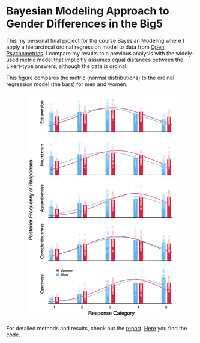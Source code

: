 # Bayesian Modeling Approach to Gender Differences in the Big5

This my personal final project for the course Bayesian Modeling where I apply a hierarchical ordinal regression model to data from [Open Psychometrics](https://openpsychometrics.org/_rawdata/). I compare my results to a previous analysis with the widely-used metric model that implicitly assumes equal distances between the Likert-type answers, although the data is ordinal.

This figure compares the metric (normal distributions) to the ordinal regression model (the bars) for men and women. 

<div align="center">
  <img src="figures/main.png" alt="main_results" width="400"/>
</div>

For detailed methods and results, check out the [report](report.pdf). [Here](big5.R) you find the code.

